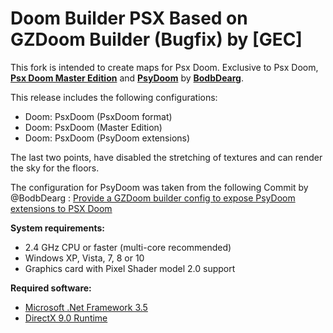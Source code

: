 # Doom Builder PSX Based on GZDoom Builder (Bugfix) by [GEC]

This fork is intended to create maps for Psx Doom.
Exclusive to Psx Doom, **[Psx Doom Master Edition](https://www.doomworld.com/forum/topic/101161/)** and **[PsyDoom](https://github.com/BodbDearg/PsyDoom)**  by **[BodbDearg](https://github.com/BodbDearg)**.

This release includes the following configurations:
* Doom: PsxDoom (PsxDoom format)
* Doom: PsxDoom (Master Edition)
* Doom: PsxDoom (PsyDoom extensions)

The last two points, have disabled the stretching of textures and can render the sky for the floors.

The configuration for PsyDoom was taken from the following Commit by @BodbDearg : [Provide a GZDoom builder config to expose PsyDoom extensions to PSX Doom](https://github.com/BodbDearg/PsyDoom/commit/3084a9e4d9b2d7c1ac5d224fba1949674efb12d4#diff-fb52bb6c0dba0a4f8180fda0a718ecb454e7c0a17ce35f4f87abf63668f6f6e7)

**System requirements:**
- 2.4 GHz CPU or faster (multi-core recommended)
- Windows XP, Vista, 7, 8 or 10
- Graphics card with Pixel Shader model 2.0 support

**Required software:**
- [Microsoft .Net Framework 3.5](http://www.microsoft.com/download/en/details.aspx?id=25150)
- [DirectX 9.0 Runtime](https://www.microsoft.com/en-us/download/details.aspx?id=35&44F86079-8679-400C-BFF2-9CA5F2BCBDFC=1)
